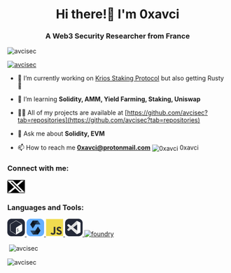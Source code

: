 <h1 align="center">Hi there!👋 I'm 0xavci</h1>
<h3 align="center">A Web3 Security Researcher from France</h3>

<p align="left"> <img src="https://komarev.com/ghpvc/?username=avcisec&label=Profile%20views&color=0e75b6&style=flat" alt="avcisec" /> </p>

<p align="left"> <a href="https://github.com/ryo-ma/github-profile-trophy"><img src="https://github-profile-trophy.vercel.app/?username=avcisec&theme=gruvbox" alt="avcisec" /></a> </p>

- 🔭 I’m currently working on [Krios Staking Protocol](https://github.com/avcisec/Krios-staking-protocol) but also getting Rusty 🦀

- 🌱 I’m learning **Solidity, AMM, Yield Farming, Staking, Uniswap**

- 👨‍💻 All of my projects are available at [https://github.com/avcisec?tab=repositories](https://github.com/avcisec?tab=repositories)

- 💬 Ask me about **Solidity, EVM**

- 📫 How to reach me **0xavci@protonmail.com** <img align="center" src="https://raw.githubusercontent.com/rahuldkjain/github-profile-readme-generator/master/src/images/icons/Social/discord.svg" alt="0xavci" height="30" width="40" /></a> 0xavci
</p>

<h3 align="left">Connect with me:</h3>
<p align="left">
<a href="https://twitter.com/0xavcieth" target="blank"><img align="center" src="https://raw.githubusercontent.com/CLorant/readme-social-icons/refs/heads/main/large/filled/twitter-x.svg" alt="0xavcieth" height="30" width="40" /></a>
</p>

<h3 align="left">Languages and Tools:</h3>

<p align="left"> <a href="https://www.gnu.org/software/bash/" target="_blank" rel="noreferrer"> <img src="https://raw.githubusercontent.com/tandpfun/skill-icons/refs/heads/main/icons/Bash-Dark.svg" alt="bash" width="40" height="40"/> </a> <a href="https://soliditylang.org/" target="_blank" rel="noreferrer"> <img src="https://raw.githubusercontent.com/tandpfun/skill-icons/refs/heads/main/icons/Solidity.svg" alt="solidity" width="40" height="40"/> </a> <a href="https://developer.mozilla.org/en-US/docs/Web/JavaScript" target="_blank" rel="noreferrer"> <img src="https://raw.githubusercontent.com/devicons/devicon/master/icons/javascript/javascript-original.svg" alt="javascript" width="40" height="40"/> </a> <a href="https://code.visualstudio.com/" target="_blank" rel="noreferrer"> <img src="https://raw.githubusercontent.com/tandpfun/skill-icons/main/icons/VSCode-Dark.svg" alt="vscode" width="40" height="40"/> </a> <a href="https://getfoundry.sh/" target="_blank" rel="noreferrer"> <img src="https://avatars.githubusercontent.com/u/99892494?s=200&v=4" alt="foundry" width="40" height="40"/> </a>  </p>
<!-- <a href="https://huff.sh/" target="_blank" rel="noreferrer"> <img src="https://avatars.githubusercontent.com/u/106280846?s=200&v=4" alt="huff" width="40" height="40"/> </a> -->

<p>&nbsp;<img align="center" src="https://github-readme-stats.vercel.app/api?username=avcisec&show_icons=true&locale=en&theme=gotham" alt="avcisec" /></p>

<p><img align="center" src="https://github-readme-streak-stats.herokuapp.com/?user=avcisec&" alt="avcisec" /></p>
